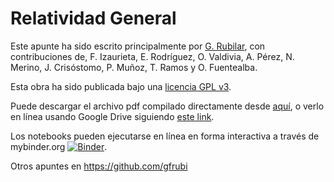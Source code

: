 Relatividad General
===============

Este apunte ha sido escrito principalmente por [G. Rubilar](https://google.com/+GuillermoRubilar), con contribuciones de, F. Izaurieta, E. Rodríguez, O. Valdivia, A. Pérez, N. Merino, J. Crisóstomo, P. Muñoz, T. Ramos y O. Fuentealba.

Esta obra ha sido publicada bajo una [licencia GPL v3](https://github.com/gfrubi/GR/blob/master/LICENSE).

Puede descargar el archivo pdf compilado directamente desde [aquí](https://github.com/gfrubi/RG/raw/master/RG.pdf), o verlo en línea usando Google Drive siguiendo [este link](https://drive.google.com/viewer?url=https://github.com/gfrubi/RG/raw/master/RG.pdf).

Los notebooks pueden ejecutarse en línea en forma interactiva a través de mybinder.org [![Binder](http://mybinder.org/badge.svg)](http://mybinder.org/repo/gfrubi/GR/Notebooks).

Otros apuntes en https://github.com/gfrubi

